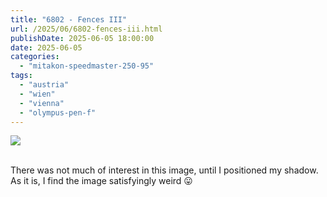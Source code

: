 ```yaml
---
title: "6802 - Fences III"
url: /2025/06/6802-fences-iii.html
publishDate: 2025-06-05 18:00:00
date: 2025-06-05
categories:
  - "mitakon-speedmaster-250-95"
tags:
  - "austria"
  - "wien"
  - "vienna"
  - "olympus-pen-f"
---
```

<div class="container">
<div class="center"><a target="_blank" href="https://d25zfm9zpd7gm5.cloudfront.net/1200x1200/2020/20201122_131202_lr.jpg"><img class="webfeedsFeaturedVisual" src="https://d25zfm9zpd7gm5.cloudfront.net/0600x0600/2020/20201122_131202_lr.jpg" /></a></div>
</div>
<br />

There was not much of interest in this image, until I
positioned my shadow. As it is, I find the image
satisfyingly weird :stuck_out_tongue:
